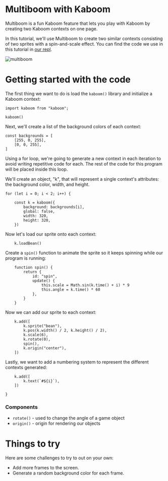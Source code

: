# Multiboom with Kaboom

Multiboom is a fun Kaboom feature that lets you play with Kaboom by creating two Kaboom contexts on one page. 

In this tutorial, we'll use Multiboom to create two similar contexts consisting of two sprites with a spin-and-scale effect. You can find the code we use in this tutorial in [our repl](https://replit.com/@ritza/multiboom).

![multiboom](multiboom.png)

# Getting started with the code

The first thing we want to do is load the `kaboom()` library and initialize a Kaboom context:

```
import kaboom from "kaboom";

kaboom()
```

Next, we'll create a list of the background colors of each context:

```
const backgrounds = [
    [255, 0, 255],
    [0, 0, 255],
]

```


Using a for loop, we're going to generate a new context in each iteration to avoid writing repetitive code for each. The rest of the code for this program will be placed inside this loop.

We'll create an object, "k", that will represent a single context's attributes: the background color, width, and height.

```
for (let i = 0; i < 2; i++) {

    const k = kaboom({
        background: backgrounds[i],
        global: false,
        width: 320,
        height: 320,
    })
```

Now let's load our sprite onto each context:

```
    k.loadBean()
```

Create a `spin()` function to animate the sprite so it keeps spinning while our program is running:

```
    function spin() {
        return {
            id: "spin",
            update() {
                this.scale = Math.sin(k.time() + i) * 9
                this.angle = k.time() * 60
            },
        }
    }
```

Now we can add our sprite to each context:

```
    k.add([
        k.sprite("bean"),
        k.pos(k.width() / 2, k.height() / 2),
        k.scale(6),
        k.rotate(0),
        spin(),
        k.origin("center"),
    ])

```
Lastly, we want to add a numbering system to represent the different contexts generated:

```
    k.add([
        k.text(`#${i}`),
    ])

}
```

### Components

* `rotate()` - used to change the angle of a game object
* `origin()` - origin for rendering our objects

# Things to try

Here are some challenges to try to out on your own:
- Add more frames to the screen.
- Generate a random background color for each frame.

